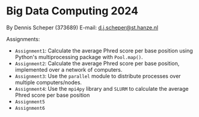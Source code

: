 # Big Data Computing 2024

By Dennis Scheper (373689)
E-mail: d.j.scheper@st.hanze.nl

Assignments:
- `Assignment1`: Calculate the average Phred score per base position using Python's multiprocessing package with `Pool.map()`.
- `Assignment2`: Calculate the average Phred score per base position, implemented over a network of computers.
- `Assignment3`: Use the `parallel` module to distribute processes over multiple computers/nodes.
- `Assignment4`: Use the `mpi4py` library and `SLURM` to calculate the average Phred score per base position
- `Assignment5`
- `Assignment6`
